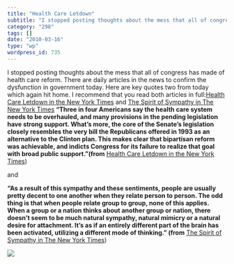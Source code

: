 ```yaml
---
title: "Health Care Letdown"
subtitle: "I stopped posting thoughts about the mess that all of congress has made of health care reform. There..."
category: "298"
tags: []
date: "2010-03-16"
type: "wp"
wordpress_id: 735
---
```

I stopped posting thoughts about the mess that all of congress has made of health care reform. There are daily articles in the news to confirm the dysfunction in government today. Here are key quotes two from today which again hit home. I recommend that you read both articles in full:[Health Care Letdown in the New York Times](http://www.nytimes.com/2010/03/16/opinion/16pewen.html) and [The Spirit of Sympathy in The New York Times](http://www.nytimes.com/2010/03/16/opinion/16brooks.html)
**“Three in four Americans say the health care system needs to be overhauled, and many provisions in the pending legislation have strong support. What’s more, the core of the Senate’s legislation closely resembles the very bill the Republicans offered in 1993 as an alternative to the Clinton plan. This makes clear that bipartisan reform was achievable, and indicts Congress for its failure to realize that goal with broad public support.”(from** [Health Care Letdown in the New York Times](http://www.nytimes.com/2010/03/16/opinion/16pewen.html))

and

**“As a result of this sympathy and these sentiments, people are usually pretty decent to one another when they relate person to person. The odd thing is that when people relate group to group, none of this applies. When a group or a nation thinks about another group or nation, there doesn’t seem to be much natural sympathy, natural mimicry or a natural desire for attachment. It’s as if an entirely different part of the brain has been activated, utilizing a different mode of thinking.” (from** [The Spirit of Sympathy in The New York Times](http://www.nytimes.com/2010/03/16/opinion/16brooks.html))

![](https://i0.wp.com/img.zemanta.com/pixy.gif?w=584)